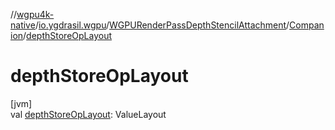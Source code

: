 //[wgpu4k-native](../../../../index.md)/[io.ygdrasil.wgpu](../../index.md)/[WGPURenderPassDepthStencilAttachment](../index.md)/[Companion](index.md)/[depthStoreOpLayout](depth-store-op-layout.md)

# depthStoreOpLayout

[jvm]\
val [depthStoreOpLayout](depth-store-op-layout.md): ValueLayout